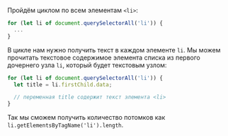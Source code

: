 Пройдём циклом по всем элементам `<li>`:

```js
for (let li of document.querySelectorAll('li')) {
  ...
}
```

В цикле нам нужно получить текст в каждом элементе `li`. Мы можем прочитать текстовое содержимое элемента списка из первого дочернего узла `li`, который будет текстовым узлом:

```js
for (let li of document.querySelectorAll('li')) {
  let title = li.firstChild.data;

  // переменная title содержит текст элемента <li> 
}
```

Так мы сможем получить количество потомков как `li.getElementsByTagName('li').length`.
